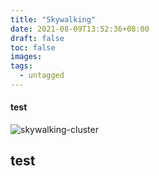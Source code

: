 ```yaml
---
title: "Skywalking"
date: 2021-08-09T13:52:36+08:00
draft: false
toc: false
images:
tags:
  - untagged
---
```


#### test

![skywalking-cluster](skywalking-images-1.png)

## test

